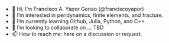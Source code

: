 - 👋 Hi, I’m Francisco A. Yapor Genao (@franciscoyapor)
- 👀 I’m interested in peridynamics, finite elements, and fracture.
- 🌱 I’m currently learning Github, Julia, Python, and C++.
- 💞️ I’m looking to collaborate on ... TBD
- 📫 How to reach me: here on a discussion or request.

<!---
franciscoyapor/franciscoyapor is a ✨ special ✨ repository because its `README.md` (this file) appears on your GitHub profile.
You can click the Preview link to take a look at your changes.
--->
